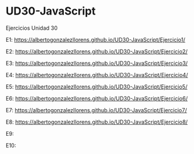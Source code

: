 # UD30-JavaScript
Ejercicios Unidad 30

E1: https://albertogonzalezllorens.github.io/UD30-JavaScript/Ejercicio1/

E2: https://albertogonzalezllorens.github.io/UD30-JavaScript/Ejercicio2/

E3: https://albertogonzalezllorens.github.io/UD30-JavaScript/Ejercicio3/

E4: https://albertogonzalezllorens.github.io/UD30-JavaScript/Ejercicio4/

E5: https://albertogonzalezllorens.github.io/UD30-JavaScript/Ejercicio5/

E6: https://albertogonzalezllorens.github.io/UD30-JavaScript/Ejercicio6/

E7: https://albertogonzalezllorens.github.io/UD30-JavaScript/Ejercicio7/

E8: https://albertogonzalezllorens.github.io/UD30-JavaScript/Ejercicio8/

E9: 

E10: 
